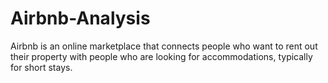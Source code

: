 # Airbnb-Analysis
Airbnb is an online marketplace that connects people who want to rent out their property with people who are looking for accommodations, typically for short stays.
